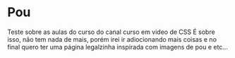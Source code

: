# Pou
Teste sobre as aulas do curso do canal curso em video de CSS
É sobre isso, não tem nada de mais, porém irei ir adiocionando mais coisas e no final quero ter uma página legalzinha inspirada com imagens de pou e etc...
